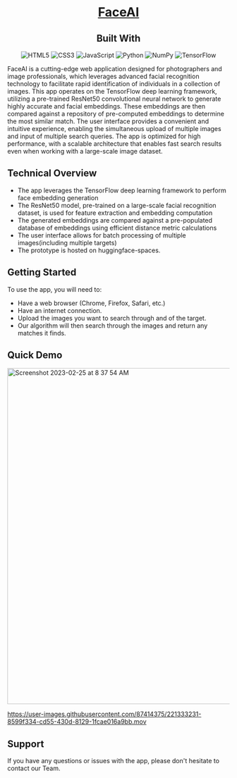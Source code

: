 
<h1 align=center><a href='https://huggingface.co/spaces/jesherjoshua/faceai'>FaceAI</a></h1>

<div align=center>
<h2>Built With</h2>

![HTML5](https://img.shields.io/badge/html5-%23E34F26.svg?style=for-the-badge&logo=html5&logoColor=white)
![CSS3](https://img.shields.io/badge/css3-%231572B6.svg?style=for-the-badge&logo=css3&logoColor=white)
![JavaScript](https://img.shields.io/badge/javascript-%23323330.svg?style=for-the-badge&logo=javascript&log)
	![Python](https://img.shields.io/badge/python-3670A0?style=for-the-badge&logo=python&logoColor=ffdd54)
	![NumPy](https://img.shields.io/badge/Numpy-777BB4?style=for-the-badge&logo=numpy&logoColor=white)
![TensorFlow](https://img.shields.io/badge/TensorFlow-%23FF6F00.svg?style=for-the-badge&logo=TensorFlow&logoColor=white)
</div>


FaceAI is a cutting-edge web application designed for photographers and image professionals, which leverages advanced facial recognition technology to facilitate rapid identification of individuals in a collection of images. This app operates on the TensorFlow deep learning framework, utilizing a pre-trained ResNet50 convolutional neural network to generate highly accurate and facial embeddings. These embeddings are then compared against a repository of pre-computed embeddings to determine the most similar match. The user interface provides a convenient and intuitive experience, enabling the simultaneous upload of multiple images and input of multiple search queries. The app is optimized for high performance, with a scalable architecture that enables fast search results even when working with a large-scale image dataset.

## Technical Overview
* The app leverages the TensorFlow deep learning framework to perform face embedding generation
* The ResNet50 model, pre-trained on a large-scale facial recognition dataset, is used for feature extraction and embedding computation
* The generated embeddings are compared against a pre-populated database of embeddings using efficient distance metric calculations
* The user interface allows for batch processing of multiple images(including multiple targets)
* The prototype is hosted on huggingface-spaces. 



## Getting Started

To use the app, you will need to:

* Have a web browser (Chrome, Firefox, Safari, etc.)
* Have an internet connection.
* Upload the images you want to search through and of the target.
* Our algorithm will then search through the images and return any matches it finds.

## Quick Demo 

<img width="763" alt="Screenshot 2023-02-25 at 8 37 54 AM" src="https://user-images.githubusercontent.com/87414375/221333207-3913a07c-95a1-48fb-87fc-2491ec6ff199.png">


https://user-images.githubusercontent.com/87414375/221333231-8599f334-cd55-430d-8129-1fcae016a9bb.mov


## Support

If you have any questions or issues with the app, please don't hesitate to contact our Team.
